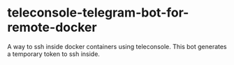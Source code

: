 # teleconsole-telegram-bot-for-remote-docker
A way to ssh inside docker containers using teleconsole. This bot generates a temporary token to ssh inside.

